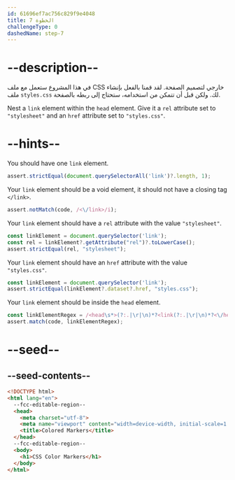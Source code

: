 ```yaml
---
id: 61696ef7ac756c829f9e4048
title: الخطوة 7
challengeType: 0
dashedName: step-7
---
```


# --description--

في هذا المشروع ستعمل مع ملف CSS خارجي لتصميم الصفحة. لقد قمنا بالفعل بإنشاء ملف `styles.css` لك. ولكن قبل أن تتمكن من استخدامه، ستحتاج إلى ربطه بالصفحة.

Nest a `link` element within the `head` element. Give it a `rel` attribute set to `"stylesheet"` and an `href` attribute set to `"styles.css"`.

# --hints--

You should have one `link` element.

```js
assert.strictEqual(document.querySelectorAll('link')?.length, 1);
```

Your `link` element should be a void element, it should not have a closing tag `</link>`.

```js
assert.notMatch(code, /<\/link>/i);
```

Your `link` element should have a `rel` attribute with the value `"stylesheet"`.

```js
const linkElement = document.querySelector('link');
const rel = linkElement?.getAttribute("rel")?.toLowerCase();
assert.strictEqual(rel, "stylesheet");
```

Your `link` element should have an `href` attribute with the value `"styles.css"`.

```js
const linkElement = document.querySelector('link');
assert.strictEqual(linkElement?.dataset?.href, "styles.css");
```

Your `link` element should be inside the `head` element.

```js
const linkElementRegex = /<head\s*>(?:.|\r|\n)*?<link(?:.|\r|\n)*?<\/head\s*>/i;
assert.match(code, linkElementRegex);
```

# --seed--

## --seed-contents--

```html
<!DOCTYPE html>
<html lang="en">
  --fcc-editable-region--
  <head>
    <meta charset="utf-8">
    <meta name="viewport" content="width=device-width, initial-scale=1.0">
    <title>Colored Markers</title>
  </head>
  --fcc-editable-region--
  <body>
    <h1>CSS Color Markers</h1>
  </body>
</html>
```

```css

```
